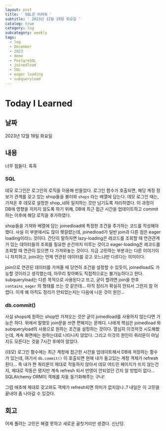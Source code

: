 ```yaml
---
layout: post
title: ' SQL은 어려워 '
subtitle: ' 2023년 12월 19일 화요일 '
catalog: true
category: log
subcategory: weekly
tags:
  - log
  - December
  - 2023
  - demo
  - PostgreSQL
  - joinedload
  - SQL
  - eager loading
  - subqueryload
---
```


# Today I Learned

## 날짜

2023년 12월 19일 화요일

## 내용

너무 힘들다. 흑흑

### SQL

 데모 로그인은 로그인의 로직을 이용해 만들었다. 로그인 함수가 호출되면, 해당 계정 정보가 관계를 갖고 있는 shop들을 불러와 `shops` 라는 배열에 담는다. 데모 로그인 때는, 가져온 후 데모로 설정한 shop_id와 일치하는 것만 남기도록 처리하였다. 이 과정이 DB에 영향을 끼치지 않도록 하기 위해, DB에 최근 접근 시간을 업데이트하고 commit하는 이후에 해당 로직을 추가하였다.

 shop들을 가져와 배열에 담는 joinedload에 특정한 조건을 추가하는 코드를 작성해야 했다. 사실 이 부분에서도 많이 헷갈렸는데, joinedload가 일반 join과 다른 점은 eager loading이라느 것이다. 간단히 말하자면 lazy-loading은 레코드를 조회할 때 연관관계가 있는 데이터들의 조회를 필요한 순간까지 미루는 것이고 eager-loading은 레코드를 조회할 때 연관이 있으면 다 가져와놓는 것이다. 지금 고민하는 부분과는 다른 이야기이니 차치하고, join과는 언제 연관된 데이터를 갖고 오느냐만 다르다는 의미이다.

 join으로 연관된 데이터를 가져올 때 당연히 조건을 설정할 수 있듯이, joinedload도 가능할 것이라고 생각했는데, 아무리 찾아봐도 직접적으로는 불가능하다고 한다. subqueryload는 다른 목적으로 사용된다고 뜨고, 굳이 할려면 join을 한후 `contains_eager` 의 형태를 쓰는 것 같은데… 아직 정리가 확실히 안되서 그런지 참 어렵다. 이게 왜 아직도 정리가 안되었는지는 다음에 나온 것이 원인…

### db.commit()

 사실 shops에 원하는 shop만 가져오는 것은 굳이 joinedload를 사용하지 않는다면 가능은 하다. 위에서 말했듯 join문을 쓰면 편해지는 문제다. 나에게 핵심은 joinedload 와 subqueryload의 사용으로 원하는 조건을 설정하는 것이다. 열심히 이것저것 시도해봤는데, 계속 화면에는 원하는대로 나타나지 않았다. 그리고 이것의 원인이 쿼리문이 아닐 지도 모른다는 것을 7시간 후에야 알았다.

 (데모) 로그인 함수에는 최근 계정에 접근한 시간을 업데이트해서 DB에 저장하는 함수가 있는데, 여기서 `db.commit()` 이 호출되면 현재 내가 들고있는 계정 객체가 refresh된다… 즉 내가 짠 쿼리문이 제대로 작동하지 않아서 데모 어드민 페이지가 뜨지 않는건지, 제대로 작동은 됐지만 계속 refresh 되서 반영이 안되었던 건지 알 방법이 없다… SQLAlchemy ORM이 객체를 자동 동기화해주는 구나!

 그럼 애초에 제대로 갖고와도 객체가 refresh되면 의미가 없지않나..? 내일은 이 고민을 끝내야 좀 나아갈 수 있겄다.

## 회고

어제 풀려는 고민은 해결 못하고 새로운 골칫거리만 생겼다. 신난당.
